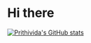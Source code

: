 # Hi there 

[![Prithivida's GitHub stats](https://github-readme-stats.vercel.app/api?username=PrithivirajDamodaran)](https://github.com/PrithivirajDamodaran/github-readme-stats)
